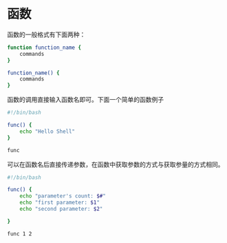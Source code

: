 # 函数

函数的一般格式有下面两种：

```sh
function function_name {
    commands
}

function_name() {
    commands
}
```

函数的调用直接输入函数名即可。下面一个简单的函数例子
```sh
#!/bin/bash

func() {
	echo "Hello Shell"
}

func
```

可以在函数名后直接传递参数，在函数中获取参数的方式与获取参量的方式相同。
```sh
#!/bin/bash

func() {
	echo "parameter's count: $#"
	echo "first parameter: $1"
	echo "second parameter: $2"

}

func 1 2
```

